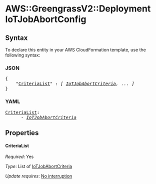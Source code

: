 # AWS::GreengrassV2::Deployment IoTJobAbortConfig

## Syntax

To declare this entity in your AWS CloudFormation template, use the following syntax:

### JSON

<pre>
{
    "<a href="#criterialist" title="CriteriaList">CriteriaList</a>" : <i>[ <a href="iotjobabortcriteria.md">IoTJobAbortCriteria</a>, ... ]</i>
}
</pre>

### YAML

<pre>
<a href="#criterialist" title="CriteriaList">CriteriaList</a>: <i>
      - <a href="iotjobabortcriteria.md">IoTJobAbortCriteria</a></i>
</pre>

## Properties

#### CriteriaList

_Required_: Yes

_Type_: List of <a href="iotjobabortcriteria.md">IoTJobAbortCriteria</a>

_Update requires_: [No interruption](https://docs.aws.amazon.com/AWSCloudFormation/latest/UserGuide/using-cfn-updating-stacks-update-behaviors.html#update-no-interrupt)

